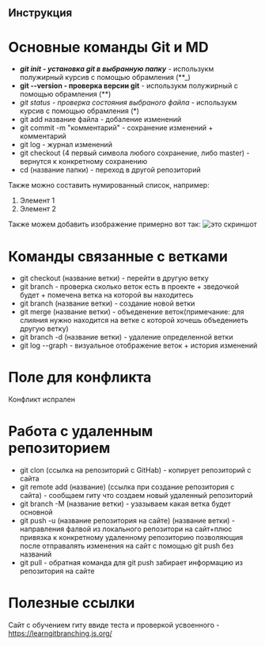 ## Инструкция

# Основные команды Git и MD
+ _**git init - установка git в выбранную папку**_ - использукм полужирный курсив с помощью обрамления (**_)
+ **git --version - проверка версии git** - использукм полужирный с помощью обрамления (**)
+ *git status - проверка состояния выбраного файла* - использукм курсив с помощью обрамления (*)
+ git add название файла - добаление изменений
+ git commit -m "комментарий" - сохранение изменений + комментарий
+ git log - журнал изменений
+ git checkout (4 первый символа любого сохранение, либо master) - вернутся к конкретному сохранению
+ cd (название папки) - переход в другой репозиторий

Также можно составить нумированный список, например:
1. Элемент 1
2. Элемент 2

Также можем добавить изображение примерно вот так: ![это скриншот](изображение_viber_2022-12-16_20-44-38-301.jpg)
# Команды связанные с ветками
+ git checkout (название ветки) - перейти в другую ветку
+ git branch - проверка сколько веток есть в проекте + зведочкой будет + помечена ветка на которой вы находитесь
+ git branch (название ветки) - создание новой ветки
+ git merge (название ветки) - объеденение веток(примечание: для слияния нужно находится на ветке с которой хочешь объедениеть другую ветку)
+ git branch -d (название ветки) - удаление определенной ветки
+ git log --graph - визуальное отображение веток + история изменений
# Поле для конфликта

Конфликт испрален

# Работа с удаленным репозиторием

+ git clon (ссылка на репозиторий с GitHab) - копирует репозиторий с сайта
+ git remote add (название) (ссылка при создание репозитория с сайта) - сообщаем гиту что создаем новый удаленный репозиторий
+ git branch -M (название ветки) - узазываем какая ветка будет основной
+ git push -u (название репозитория на сайте) (название ветки) - направления фалвой из локального репозитори на сайт+плюс привязка к конкретному удаленному репозиторию позволяющия после отправалять изменения на сайт с помощью git push без названий
+ git pull - обратная команда для git push забирает информацию из репозитория на сайте

# Полезные ссылки

Сайт с обучением гиту ввиде теста и проверкой усвоенного - https://learngitbranching.js.org/